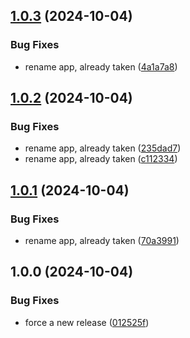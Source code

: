 ## [1.0.3](https://github.com/philchristensen/django-slackbot/compare/v1.0.2...v1.0.3) (2024-10-04)

### Bug Fixes

* rename app, already taken ([4a1a7a8](https://github.com/philchristensen/django-slackbot/commit/4a1a7a86f328c8dce9bb3ddba9488a18b876edea))

## [1.0.2](https://github.com/philchristensen/django-slackbot/compare/v1.0.1...v1.0.2) (2024-10-04)

### Bug Fixes

* rename app, already taken ([235dad7](https://github.com/philchristensen/django-slackbot/commit/235dad7aa764431b60883c8ec2b2aed7b927d8cc))
* rename app, already taken ([c112334](https://github.com/philchristensen/django-slackbot/commit/c112334792d7436a0a5ef76234dd301448f7b62b))

## [1.0.1](https://github.com/philchristensen/django-slack-bot/compare/v1.0.0...v1.0.1) (2024-10-04)

### Bug Fixes

* rename app, already taken ([70a3991](https://github.com/philchristensen/django-slack-bot/commit/70a3991fa4ad3ca764ee856168a34b9c19f6af3e))

## 1.0.0 (2024-10-04)

### Bug Fixes

* force a new release ([012525f](https://github.com/philchristensen/django-slack/commit/012525f3d71c8cbd705ce1560e5b1c6f31e8ec69))
